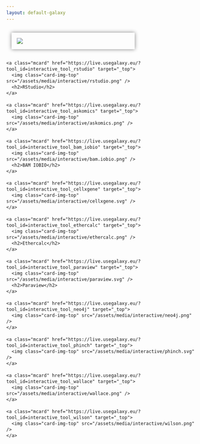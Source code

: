 ```yaml
---
layout: default-galaxy
---
```

<style type="text/css">
#maincontainer {
width: 100% !important;
}

.mcard {
	box-shadow: 0px 0px 10px grey;
	display: flex;
  width: 300px;
  flex-direction: column;
  margin: 1em;
  padding: 1em;
}
.mcard .card-img-top {
	width: 100%;
}
.mcard h2{
	text-align: center;
	color: #333;
	padding: 0.5em;
}
.mcard:hover {
	box-shadow: 0px 0px 10px black;
}

.flex-container {
  padding: 0;
  margin: 0;
  list-style: none;

  display: -webkit-box;
  display: -moz-box;
  display: -ms-flexbox;
  display: -webkit-flex;
  display: flex;

  -webkit-flex-flow: row wrap;
  justify-content: flex-start;
}
.mcard img {
margin: auto;
}

</style>

<div class="flex-container">
	<a class="mcard" href="https://live.usegalaxy.eu/?tool_id=interactive_tool_jupyter_notebook" target="_top">
	  <img class="card-img-top" src="https://jupyter.org/assets/main-logo.svg" />
	</a>

	<a class="mcard" href="https://live.usegalaxy.eu/?tool_id=interactive_tool_rstudio" target="_top">
	  <img class="card-img-top" src="/assets/media/interactive/rstudio.png" />
	  <h2>RStudio</h2>
	</a>

	<a class="mcard" href="https://live.usegalaxy.eu/?tool_id=interactive_tool_askomics" target="_top">
	  <img class="card-img-top" src="/assets/media/interactive/askomics.png" />
	</a>

	<a class="mcard" href="https://live.usegalaxy.eu/?tool_id=interactive_tool_bam_iobio" target="_top">
	  <img class="card-img-top" src="/assets/media/interactive/bam.iobio.png" />
	  <h2>BAM IOBIO</h2>
	</a>

	<a class="mcard" href="https://live.usegalaxy.eu/?tool_id=interactive_tool_cellxgene" target="_top">
	  <img class="card-img-top" src="/assets/media/interactive/cellxgene.svg" />
	</a>

	<a class="mcard" href="https://live.usegalaxy.eu/?tool_id=interactive_tool_ethercalc" target="_top">
	  <img class="card-img-top" src="/assets/media/interactive/ethercalc.png" />
	  <h2>Ethercalc</h2>
	</a>

	<a class="mcard" href="https://live.usegalaxy.eu/?tool_id=interactive_tool_paraview" target="_top">
	  <img class="card-img-top" src="/assets/media/interactive/paraview.svg" />
	  <h2>Paraview</h2>
	</a>

	<a class="mcard" href="https://live.usegalaxy.eu/?tool_id=interactive_tool_neo4j" target="_top">
	  <img class="card-img-top" src="/assets/media/interactive/neo4j.png" />
	</a>

	<a class="mcard" href="https://live.usegalaxy.eu/?tool_id=interactive_tool_phinch" target="_top">
	  <img class="card-img-top" src="/assets/media/interactive/phinch.svg" />
	</a>

	<a class="mcard" href="https://live.usegalaxy.eu/?tool_id=interactive_tool_wallace" target="_top">
	  <img class="card-img-top" src="/assets/media/interactive/wallace.png" />
	</a>

	<a class="mcard" href="https://live.usegalaxy.eu/?tool_id=interactive_tool_wilson" target="_top">
	  <img class="card-img-top" src="/assets/media/interactive/wilson.png" />
	</a>

</div>
